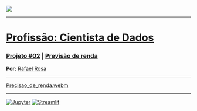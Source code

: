 [![](https://raw.githubusercontent.com/raafarosa/Ebac_Data_Scientist_General/main/utilities/newebac_logo_black_half.png)](https://github.com/raafarosa/Ebac_Data_Scientist_General)

---

# [**Profissão: Cientista de Dados**](https://github.com/rhatiro/Curso_EBAC-Profissao_Cientista_de_Dados)
### [**Projeto #02**](https://github.com/raafarosa/projeto_2_previsao_de_renda/blob/main/Projeto_2_previsao_de_renda.ipynb) | [Previsão de renda](https://rafael-rosa-projeto-2.streamlit.app/)

**Por:** [Rafael Rosa](https://www.linkedin.com/in/rafael-rosa-alves/)<br>

---

[Precisao_de_renda.webm](https://github.com/raafarosa/projeto_2_previsao_de_renda/assets/141688193/09c89d3e-25ca-4613-8cd0-c52e5e5dfc11)

---

[![Jupyter](https://img.shields.io/badge/Jupyter-F37626.svg?&logo=Jupyter&logoColor=white)](https://github.com/raafarosa/projeto_2_previsao_de_renda/blob/main/Projeto_2_previsao_de_renda.ipynb)
[![Streamlit](https://img.shields.io/badge/Streamlit-FF4B4B?logo=Streamlit&logoColor=white)](https://rafael-rosa-projeto-2.streamlit.app/)


